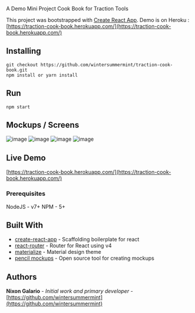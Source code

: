 A Demo Mini Project Cook Book for Traction Tools

This project was bootstrapped with [Create React App](https://github.com/facebookincubator/create-react-app). Demo is on Heroku : [https://traction-cook-book.herokuapp.com/](https://traction-cook-book.herokuapp.com/)

## Installing

```
git checkout https://github.com/wintersummermint/traction-cook-book.git
npm install or yarn install

```
## Run

```
npm start 

```

## Mockups / Screens 

![image](http://i.imgur.com/UJyuwKL.png)
![image](http://i.imgur.com/DlgbvUK.png)
![image](http://i.imgur.com/OXUEsXj.png)
![image](http://i.imgur.com/DfqWPYB.png)

## Live Demo 

[https://traction-cook-book.herokuapp.com/](https://traction-cook-book.herokuapp.com/)

### Prerequisites

NodeJS - v7+
NPM - 5+

## Built With

* [create-react-app](https://github.com/facebookincubator/create-react-app) - Scaffolding boilerplate for react
* [react-router](https://github.com/ReactTraining/react-router) - Router for React using v4
* [materialize](https://react-materialize.github.io/) - Material design theme
* [pencil mockups](https://pencil.evolus.vn/) - Open source tool for creating mockups

## Authors

**Nixon Galario** - *Initial work and primary developer* - [https://github.com/wintersummermint](https://github.com/wintersummermint)